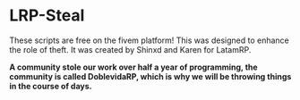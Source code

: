 # LRP-Steal
These scripts are free on the fivem platform!
This was designed to enhance the role of theft.  It was created by Shinxd and Karen for LatamRP.


**A community stole our work over half a year of programming, the community is called DoblevidaRP, which is why we will be throwing things in the course of days.**
